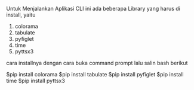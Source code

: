 Untuk Menjalankan Aplikasi CLI ini ada beberapa Library yang harus di install, yaitu

1. colorama
2. tabulate
3. pyfiglet
4. time
5. pyttsx3

cara installnya dengan cara buka command prompt lalu salin bash berikut

$pip install colorama
$pip install tabulate
$pip install pyfiglet
$pip install time
$pip install pyttsx3